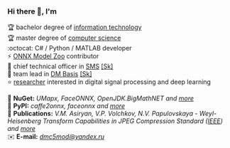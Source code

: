 ### Hi there 👋, I'm

🏆 bachelor degree of [information technology](https://mtuci.ru/?lang=en)  
🏆 master degree of [computer science](https://en.misis.ru/)  
:octocat: C# / Python / MATLAB developer  
⚡ [ONNX Model Zoo](https://github.com/onnx/models) contributor  
🔭 chief technical officer in [SMS](https://smartmealservice.com/en/home-2) [[Sk]](https://sk.ru/)  
🔭 team lead in [DM Basis](https://www.basisauto.ru/) [[Sk]](https://sk.ru/)  
⭐ [researcher](https://www.researchgate.net/profile/Valery_Asiryan) interested in digital signal processing and deep learning  

💎 **NuGet:** *UMapx, FaceONNX, OpenJDK.BigMathNET and [more](https://www.nuget.org/profiles/asiryan)*  
💎 **PyPI:** *caffe2onnx, faceonnx and [more](https://pypi.org/user/asiryan/)*  
📰 **Publications:** *V.M. Asiryan, V.P. Volchkov, N.V. Papulovskaya - Weyl-Heisenberg Transform Capabilities in JPEG Compression Standard ([IEEE](https://ieeexplore.ieee.org/document/9455005)) and [more](Publications)*  
✉️ **E-mail:** *[dmc5mod@yandex.ru](mailto:dmc5mod@yandex.ru)*  

<!--
**asiryan/asiryan** is a ✨ _special_ ✨ repository because its `README.md` (this file) appears on your GitHub profile.

Here are some ideas to get you started:

- 🔭 I’m currently working on ...
- 🌱 I’m currently learning ...
- 👯 I’m looking to collaborate on ...
- 🤔 I’m looking for help with ...
- 💬 Ask me about ...
- 📫 How to reach me: ...
- 😄 Pronouns: ...
- ⚡ Fun fact: ...
-->
